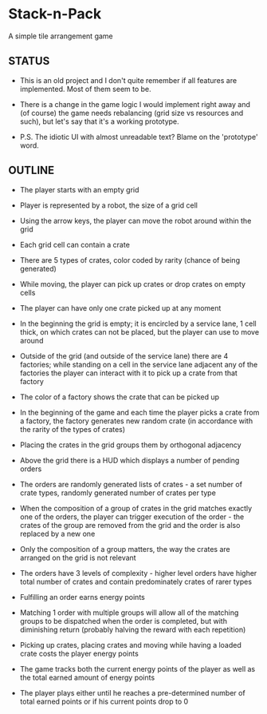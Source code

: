 # Stack-n-Pack

A simple tile arrangement game

## STATUS

* This is an old project and I don't quite remember if all features are implemented. Most of them seem to be.

* There is a change in the game logic I would implement right away and (of course) the game needs rebalancing (grid size vs resources and such), but let's say that it's a working prototype.

* P.S. The idiotic UI with almost unreadable text? Blame on the 'prototype' word.


## OUTLINE

* The player starts with an empty grid

* Player is represented by a robot, the size of a grid cell

* Using the arrow keys, the player can move the robot around within the grid

* Each grid cell can contain a crate

* There are 5 types of crates, color coded by rarity (chance of being generated)

* While moving, the player can pick up crates or drop crates on empty cells

* The player can have only one crate picked up at any moment

* In the beginning the grid is empty; it is encircled by a service lane, 1 cell thick, on which crates can not be placed, but the player can use to move around

* Outside of the grid (and outside of the service lane) there are 4 factories; while standing on a cell in the service lane adjacent any of the factories the player can interact with it to pick up a crate from that factory

* The color of a factory shows the crate that can be picked up

* In the beginning of the game and each time the player picks a crate from a factory, the factory generates new random crate (in accordance with the rarity of the types of crates)

* Placing the crates in the grid groups them by orthogonal adjacency

* Above the grid there is a HUD which displays a number of pending orders

* The orders are randomly generated lists of crates - a set number of crate types, randomly generated number of crates per type

* When the composition of a group of crates in the grid matches exactly one of the orders, the player can trigger execution of the order - the crates of the group are removed from the grid and the order is also replaced by a new one

* Only the composition of a group matters, the way the crates are arranged on the grid is not relevant

* The orders have 3 levels of complexity - higher level orders have higher total number of crates and contain predominately crates of rarer types

* Fulfilling an order earns energy points

* Matching 1 order with multiple groups will allow all of the matching groups to be dispatched when the order is completed, but with diminishing return (probably halving the reward with each repetition)

* Picking up crates, placing crates and moving while having a loaded crate costs the player energy points

* The game tracks both the current energy points of the player as well as the total earned amount of energy points

* The player plays either until he reaches a pre-determined number of total earned points or if his current points drop to 0

